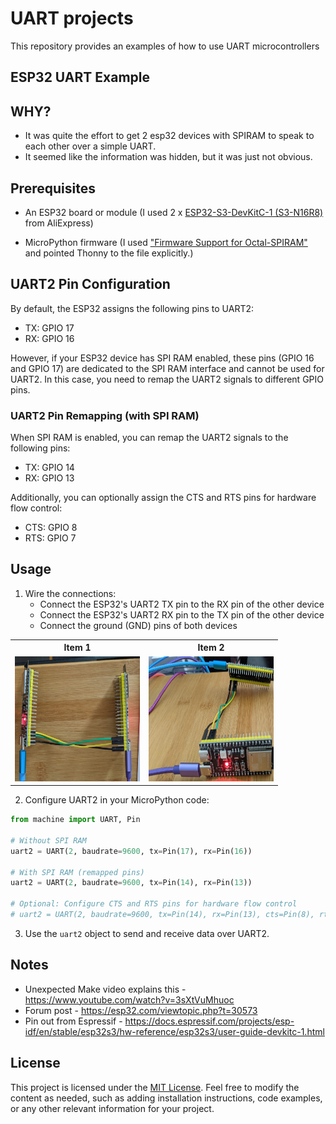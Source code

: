 # UART projects
This repository provides an examples of how to use UART microcontrollers


## ESP32 UART Example

## WHY?
- It was quite the effort to get 2 esp32 devices with SPIRAM to speak to each other over a simple UART.
- It seemed like the information was hidden, but it was just not obvious.


## Prerequisites

- An ESP32 board or module 
    (I used 2 x [ESP32-S3-DevKitC-1 (S3-N16R8)](https://www.aliexpress.us/item/3256806014820995.html) from AliExpress)
 
- MicroPython firmware (I used ["Firmware Support for Octal-SPIRAM"](https://micropython.org/download/ESP32_GENERIC_S3/) and pointed Thonny to the file explicitly.) 


## UART2 Pin Configuration

By default, the ESP32 assigns the following pins to UART2:

- TX: GPIO 17
- RX: GPIO 16

However, if your ESP32 device has SPI RAM enabled, these pins (GPIO 16 and GPIO 17) are dedicated to the SPI RAM interface and cannot be used for UART2. 
In this case, you need to remap the UART2 signals to different GPIO pins.

### UART2 Pin Remapping (with SPI RAM)

When SPI RAM is enabled, you can remap the UART2 signals to the following pins:

- TX: GPIO 14
- RX: GPIO 13

Additionally, you can optionally assign the CTS and RTS pins for hardware flow control:

- CTS: GPIO 8
- RTS: GPIO 7

## Usage

1. Wire the connections:
   - Connect the ESP32's UART2 TX pin to the RX pin of the other device
   - Connect the ESP32's UART2 RX pin to the TX pin of the other device
   - Connect the ground (GND) pins of both devices

<table>
  <tr>
    <th>Item 1</th>
    <th>Item 2</th>
  </tr>
  <tr>
    <td align="center"><img src="pics/esp321.jpg" width="200" height="200"></td>
    <td align="center"><img src="pics/esp322.jpg" width="200" height="200"></td>
  </tr>
</table>


2. Configure UART2 in your MicroPython code:

```python
from machine import UART, Pin

# Without SPI RAM
uart2 = UART(2, baudrate=9600, tx=Pin(17), rx=Pin(16))

# With SPI RAM (remapped pins)
uart2 = UART(2, baudrate=9600, tx=Pin(14), rx=Pin(13))

# Optional: Configure CTS and RTS pins for hardware flow control
# uart2 = UART(2, baudrate=9600, tx=Pin(14), rx=Pin(13), cts=Pin(8), rts=Pin(7))
```

3. Use the `uart2` object to send and receive data over UART2.

## Notes
- Unexpected Make video explains this - https://www.youtube.com/watch?v=3sXtVuMhuoc
- Forum post - https://esp32.com/viewtopic.php?t=30573
- Pin out from Espressif - https://docs.espressif.com/projects/esp-idf/en/stable/esp32s3/hw-reference/esp32s3/user-guide-devkitc-1.html


## License
This project is licensed under the [MIT License](LICENSE).
Feel free to modify the content as needed, such as adding installation instructions, code examples, or any other relevant information for your project.

